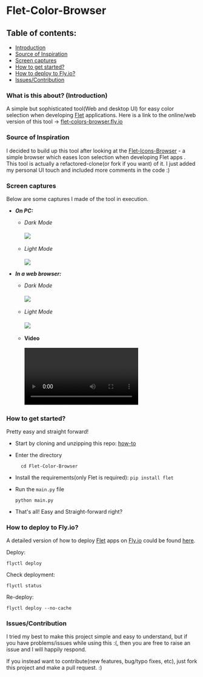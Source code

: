 # Flet-Color-Browser

## Table of contents:
- [Introduction]()
- [Source of Inspiration]()
- [Screen captures]()
- [How to get started?]()
- [How to deploy to Fly.io?]()
- [Issues/Contribution]()



### What is this about? (Introduction)

 A simple but sophisticated tool(Web and desktop UI) for easy color selection when developing [Flet](flet.dev) applications.
Here is a link to the online/web version of this tool -> <u>[flet-colors-browser.fly.io](flet-colors-browser.fly.io)</u>

### Source of Inspiration

I decided to build up this tool after looking at the [Flet-Icons-Browser]() - a simple browser which eases Icon selection when developing Flet apps . 
This tool is actually a refactored-clone(or fork if you want) of it. 
I just added my personal UI touch and included more comments in the code :) 

### Screen captures
Below are some captures I made of the tool in execution.

- _**On PC:**_
  - _Dark Mode_
        <br><br>
      <image src= "assets/captures/pc_dark.png" align="center">
        <br><br>
  - _Light Mode_
        <br><br>
      <image src= "assets/captures/pc_dark.png" align="center">
        

- _**In a web browser:**_
  - _Dark Mode_
        <br><br>
      <image src= "assets/captures/web_dark.png" align="center">
        <br><br>
  - _Light Mode_
        <br><br>
      <image src= "assets/captures/web_light.png" align="center">
        <br><br>
  - **Video**
        <br><br>
      <video src= "assets/captures/web_video.mp4" align="center">

### How to get started?

Pretty easy and straight forward!

- Start by cloning and unzipping this repo: [how-to]()
- Enter the directory

        cd Flet-Color-Browser
- Install the requirements(only Flet is required):
    `pip install flet`
- Run the `main.py` file

      python main.py
- That's all! Easy and Straight-forward right?


### How to deploy to Fly.io?

A detailed version of how to deploy [Flet](https://flet.dev/) apps on [Fly.io](fly.io) could be found <u>[here](https://flet.dev/docs/guides/python/deploying-web-app/fly-io)</u>.

Deploy:

    flyctl deploy

Check deployment:

    flyctl status

Re-deploy:

    flyctl deploy --no-cache


### Issues/Contribution
I tried my best to make this project simple and easy to understand, but if you have problems/issues while using this :(, 
then you are free to raise an issue and I will happily respond.

If you instead want to contribute(new features, bug/typo fixes, etc), just fork this project and make a pull request. :)